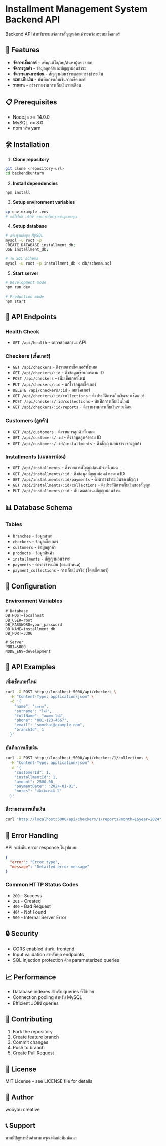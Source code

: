 # Installment Management System Backend API

Backend API สำหรับระบบจัดการสัญญาผ่อนชำระพร้อมระบบเช็คเกอร์

## 🚀 Features

- **จัดการเช็คเกอร์** - เพิ่ม/แก้ไข/ลบ/ค้นหาผู้ตรวจสอบ
- **จัดการลูกค้า** - ข้อมูลลูกค้าและสัญญาผ่อนชำระ
- **จัดการแผนการผ่อน** - สัญญาผ่อนชำระและตารางชำระเงิน
- **ระบบเก็บเงิน** - บันทึกการเก็บเงินจากเช็คเกอร์
- **รายงาน** - สร้างรายงานการเก็บเงินรายเดือน

## 📋 Prerequisites

- Node.js >= 14.0.0
- MySQL >= 8.0
- npm หรือ yarn

## 🛠️ Installation

1. **Clone repository**
```bash
git clone <repository-url>
cd backendkuntarn
```

2. **Install dependencies**
```bash
npm install
```

3. **Setup environment variables**
```bash
cp env.example .env
# แก้ไขไฟล์ .env ตามการตั้งค่าฐานข้อมูลของคุณ
```

4. **Setup database**
```bash
# สร้างฐานข้อมูล MySQL
mysql -u root -p
CREATE DATABASE installment_db;
USE installment_db;

# รัน SQL schema
mysql -u root -p installment_db < db/schema.sql
```

5. **Start server**
```bash
# Development mode
npm run dev

# Production mode
npm start
```

## 📡 API Endpoints

### Health Check
- `GET /api/health` - ตรวจสอบสถานะ API

### Checkers (เช็คเกอร์)
- `GET /api/checkers` - ดึงรายการเช็คเกอร์ทั้งหมด
- `GET /api/checkers/:id` - ดึงข้อมูลเช็คเกอร์ตาม ID
- `POST /api/checkers` - เพิ่มเช็คเกอร์ใหม่
- `PUT /api/checkers/:id` - แก้ไขข้อมูลเช็คเกอร์
- `DELETE /api/checkers/:id` - ลบเช็คเกอร์
- `GET /api/checkers/:id/collections` - ดึงประวัติการเก็บเงินของเช็คเกอร์
- `POST /api/checkers/:id/collections` - บันทึกการเก็บเงินใหม่
- `GET /api/checkers/:id/reports` - ดึงรายงานการเก็บเงินรายเดือน

### Customers (ลูกค้า)
- `GET /api/customers` - ดึงรายการลูกค้าทั้งหมด
- `GET /api/customers/:id` - ดึงข้อมูลลูกค้าตาม ID
- `GET /api/customers/:id/installments` - ดึงสัญญาผ่อนชำระของลูกค้า

### Installments (แผนการผ่อน)
- `GET /api/installments` - ดึงรายการสัญญาผ่อนชำระทั้งหมด
- `GET /api/installments/:id` - ดึงข้อมูลสัญญาผ่อนชำระตาม ID
- `GET /api/installments/:id/payments` - ดึงตารางชำระเงินของสัญญา
- `GET /api/installments/:id/collections` - ดึงประวัติการเก็บเงินของสัญญา
- `PUT /api/installments/:id` - อัปเดตสถานะสัญญาผ่อนชำระ

## 📊 Database Schema

### Tables
- `branches` - ข้อมูลสาขา
- `checkers` - ข้อมูลเช็คเกอร์
- `customers` - ข้อมูลลูกค้า
- `products` - ข้อมูลสินค้า
- `installments` - สัญญาผ่อนชำระ
- `payments` - ตารางชำระเงิน (ตามกำหนด)
- `payment_collections` - การเก็บเงินจริง (โดยเช็คเกอร์)

## 🔧 Configuration

### Environment Variables
```env
# Database
DB_HOST=localhost
DB_USER=root
DB_PASSWORD=your_password
DB_NAME=installment_db
DB_PORT=3306

# Server
PORT=5000
NODE_ENV=development
```

## 📝 API Examples

### เพิ่มเช็คเกอร์ใหม่
```bash
curl -X POST http://localhost:5000/api/checkers \
  -H "Content-Type: application/json" \
  -d '{
    "name": "สมชาย",
    "surname": "ใจดี",
    "fullName": "สมชาย ใจดี",
    "phone": "081-123-4567",
    "email": "somchai@example.com",
    "branchId": 1
  }'
```

### บันทึกการเก็บเงิน
```bash
curl -X POST http://localhost:5000/api/checkers/1/collections \
  -H "Content-Type: application/json" \
  -d '{
    "customerId": 1,
    "installmentId": 1,
    "amount": 2500.00,
    "paymentDate": "2024-01-01",
    "notes": "เก็บเงินงวดที่ 1"
  }'
```

### ดึงรายงานการเก็บเงิน
```bash
curl "http://localhost:5000/api/checkers/1/reports?month=1&year=2024"
```

## 🚨 Error Handling

API จะส่งคืน error response ในรูปแบบ:
```json
{
  "error": "Error type",
  "message": "Detailed error message"
}
```

### Common HTTP Status Codes
- `200` - Success
- `201` - Created
- `400` - Bad Request
- `404` - Not Found
- `500` - Internal Server Error

## 🔒 Security

- CORS enabled สำหรับ frontend
- Input validation สำหรับทุก endpoints
- SQL injection protection ด้วย parameterized queries

## 📈 Performance

- Database indexes สำหรับ queries ที่ใช้บ่อย
- Connection pooling สำหรับ MySQL
- Efficient JOIN queries

## 🤝 Contributing

1. Fork the repository
2. Create feature branch
3. Commit changes
4. Push to branch
5. Create Pull Request

## 📄 License

MIT License - see LICENSE file for details

## 👥 Author

wooyou creative

## 📞 Support

หากมีปัญหาหรือคำถาม กรุณาติดต่อทีมพัฒนา 